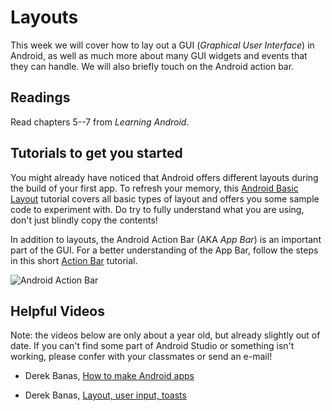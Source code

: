 # Layouts

This week we will cover how to lay out a GUI (*Graphical User Interface*) in Android, as well as much more about many GUI widgets and events that they can handle. We will also briefly touch on the Android action bar.

## Readings

Read chapters 5--7 from *Learning Android*.

## Tutorials to get you started

You might already have noticed that Android offers different layouts during the build of your first app. To refresh your memory, this [Android Basic Layout](http://www.journaldev.com/9495/android-layout-linearlayout-relativelayout-example-tutorial) tutorial covers all basic types of layout and offers you some sample code to experiment with. Do try to fully understand what you are using, don't just blindly copy the contents!

In addition to layouts, the Android Action Bar (AKA *App Bar*) is an important part of the GUI. For a better understanding of the App Bar, follow the steps in this short [Action Bar](http://www.journaldev.com/9357/android-actionbar-example-tutorial) tutorial.

![Android Action Bar](https://developer.android.com/images/training/appbar/appbar_sheets.png)


## Helpful Videos

Note: the videos below are only about a year old, but already slightly out of date. If you can't find some part of Android Studio or something isn't working, please confer with your classmates or send an e-mail!

* Derek Banas, [How to make Android apps](https://www.youtube.com/watch?v=ef-6NZjBtW0&index=3&list=PLGLfVvz_LVvSPjWpLPFEfOCbezi6vATIh)

* Derek Banas, [Layout, user input, toasts](https://www.youtube.com/watch?v=kmsB_P2xbus&index=4&list=PLGLfVvz_LVvSPjWpLPFEfOCbezi6vATIh)
